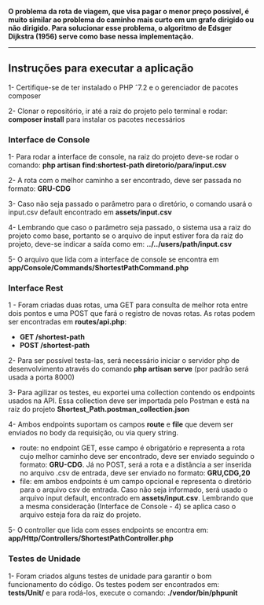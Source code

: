 <strong>O problema da rota de viagem, que visa pagar o menor preço possível, é muito similar ao problema do caminho mais curto em um grafo dirigido ou não dirigido. Para solucionar esse problema, o algoritmo de Edsger Dijkstra (1956) serve como base nessa implementação.</strong>  

<hr />

<h2>Instruções para executar a aplicação</h2>  

1- Certifique-se de ter instalado o PHP ˆ7.2 e o gerenciador de pacotes composer  

2- Clonar o repositório, ir até a raiz do projeto pelo terminal e rodar: <strong>composer install</strong> para instalar os pacotes necessários  

<h3>Interface de Console</h3>  

1- Para rodar a interface de console, na raiz do projeto deve-se rodar o comando: <strong>php artisan find:shortest-path diretorio/para/input.csv</strong>  

2- A rota com o melhor caminho a ser encontrado, deve ser passada no formato: <strong>GRU-CDG</strong>
  
3- Caso não seja passado o parâmetro para o diretório, o comando usará o input.csv default encontrado em <strong>assets/input.csv</strong>
  
4- Lembrando que caso o parâmetro seja passado, o sistema usa a raiz do projeto como base, portanto se o arquivo de input estiver fora da raiz do projeto, deve-se indicar a saída como em: <strong>../../users/path/input.csv</strong>  

5- O arquivo que lida com a interface de console se encontra em <strong>app/Console/Commands/ShortestPathCommand.php</strong>

<h3>Interface Rest</h3>

1 - Foram criadas duas rotas, uma GET para consulta de melhor rota entre dois pontos e uma POST que fará o registro de novas rotas. As rotas podem ser encontradas em <strong>routes/api.php</strong>:
<strong>
 - GET /shortest-path
 - POST /shortest-path 
 </strong>
 
2- Para ser possível testa-las, será necessário iniciar o servidor php de desenvolvimento através do comando <strong>php artisan serve</strong> (por padrão será usada a porta 8000)  

3- Para agilizar os testes, eu exportei uma collection contendo os endpoints usados na API. Essa collection deve ser importada pelo Postman e está na raiz do projeto <strong>Shortest_Path.postman_collection.json</strong>  

4- Ambos endpoints suportam os campos <strong>route</strong> e <strong>file</strong> que devem ser enviados no body da requisição, ou via query string.  

- route: no endpoint GET, esse campo é obrigatório e representa a rota cujo melhor caminho deve ser encontrado, deve ser enviado seguindo o formato: <strong>GRU-CDG</strong>. Já no POST, será a rota e a distância a ser inserida no arquivo .csv de entrada, deve ser enviado no formato: <strong>GRU,CDG,20</strong>  
- file: em ambos endpoints é um campo opcional e representa o diretório para o arquivo csv de entrada. Caso não seja informado, será usado o arquivo input default, encontrado em <strong>assets/input.csv</strong>. Lembrando que a mesma consideração (Interface de Console - 4) se aplica caso o arquivo esteja fora da raiz do projeto.  

5- O controller que lida com esses endpoints se encontra em: <strong>app/Http/Controllers/ShortestPathController.php</strong>

<h3>Testes de Unidade</h3>  

1- Foram criados alguns testes de unidade para garantir o bom funcionamento do código. Os testes podem ser encontrados em: <strong>tests/Unit/</strong> e para rodá-los, execute o comando: <strong>./vendor/bin/phpunit</strong>  
